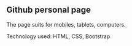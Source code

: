 ## Github personal page

The page suits for mobiles, tablets, computers.

Technology used: HTML, CSS, Bootstrap

